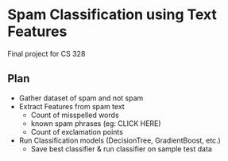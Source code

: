 # Spam Classification using Text Features
Final project for CS 328

## Plan
- Gather dataset of spam and not spam
- Extract Features from spam text
  - Count of misspelled words
  - known spam phrases (eg: CLICK HERE)
  - Count of exclamation points
- Run Classification models (DecisionTree, GradientBoost, etc.)
  - Save best classifier & run classifier on sample test data